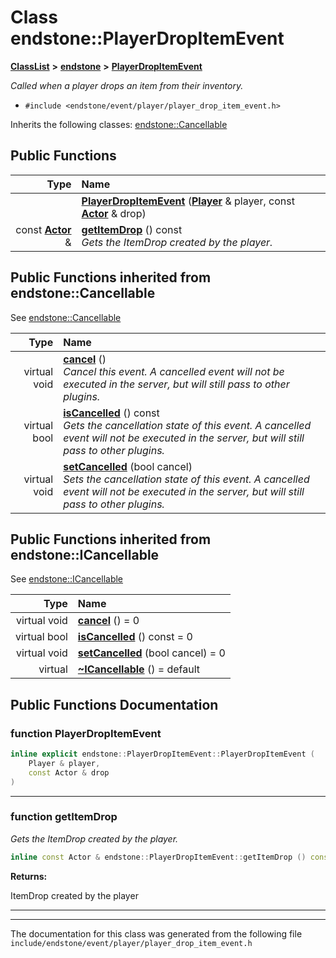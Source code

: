 

# Class endstone::PlayerDropItemEvent



[**ClassList**](annotated.md) **>** [**endstone**](namespaceendstone.md) **>** [**PlayerDropItemEvent**](classendstone_1_1PlayerDropItemEvent.md)



_Called when a player drops an item from their inventory._ 

* `#include <endstone/event/player/player_drop_item_event.h>`



Inherits the following classes: [endstone::Cancellable](classendstone_1_1Cancellable.md)










































































## Public Functions

| Type | Name |
| ---: | :--- |
|   | [**PlayerDropItemEvent**](#function-playerdropitemevent) ([**Player**](classendstone_1_1Player.md) & player, const [**Actor**](classendstone_1_1Actor.md) & drop) <br> |
|  const [**Actor**](classendstone_1_1Actor.md) & | [**getItemDrop**](#function-getitemdrop) () const<br>_Gets the ItemDrop created by the player._  |


## Public Functions inherited from endstone::Cancellable

See [endstone::Cancellable](classendstone_1_1Cancellable.md)

| Type | Name |
| ---: | :--- |
| virtual void | [**cancel**](classendstone_1_1Cancellable.md#function-cancel) () <br>_Cancel this event. A cancelled event will not be executed in the server, but will still pass to other plugins._  |
| virtual bool | [**isCancelled**](classendstone_1_1Cancellable.md#function-iscancelled) () const<br>_Gets the cancellation state of this event. A cancelled event will not be executed in the server, but will still pass to other plugins._  |
| virtual void | [**setCancelled**](classendstone_1_1Cancellable.md#function-setcancelled) (bool cancel) <br>_Sets the cancellation state of this event. A cancelled event will not be executed in the server, but will still pass to other plugins._  |


## Public Functions inherited from endstone::ICancellable

See [endstone::ICancellable](classendstone_1_1ICancellable.md)

| Type | Name |
| ---: | :--- |
| virtual void | [**cancel**](classendstone_1_1ICancellable.md#function-cancel) () = 0<br> |
| virtual bool | [**isCancelled**](classendstone_1_1ICancellable.md#function-iscancelled) () const = 0<br> |
| virtual void | [**setCancelled**](classendstone_1_1ICancellable.md#function-setcancelled) (bool cancel) = 0<br> |
| virtual  | [**~ICancellable**](classendstone_1_1ICancellable.md#function-icancellable) () = default<br> |
















































































## Public Functions Documentation




### function PlayerDropItemEvent 

```C++
inline explicit endstone::PlayerDropItemEvent::PlayerDropItemEvent (
    Player & player,
    const Actor & drop
) 
```




<hr>



### function getItemDrop 

_Gets the ItemDrop created by the player._ 
```C++
inline const Actor & endstone::PlayerDropItemEvent::getItemDrop () const
```





**Returns:**

ItemDrop created by the player 





        

<hr>

------------------------------
The documentation for this class was generated from the following file `include/endstone/event/player/player_drop_item_event.h`

